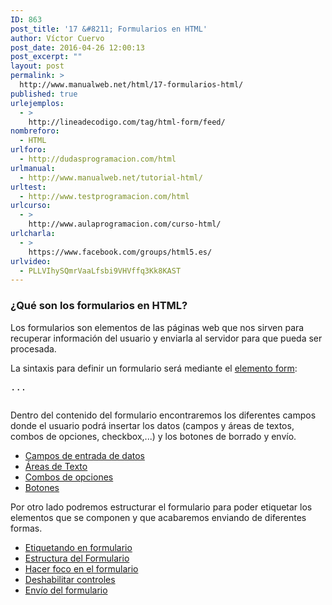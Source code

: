```yaml
---
ID: 863
post_title: '17 &#8211; Formularios en HTML'
author: Víctor Cuervo
post_date: 2016-04-26 12:00:13
post_excerpt: ""
layout: post
permalink: >
  http://www.manualweb.net/html/17-formularios-html/
published: true
urlejemplos:
  - >
    http://lineadecodigo.com/tag/html-form/feed/
nombreforo:
  - HTML
urlforo:
  - http://dudasprogramacion.com/html
urlmanual:
  - http://www.manualweb.net/tutorial-html/
urltest:
  - http://www.testprogramacion.com/html
urlcurso:
  - >
    http://www.aulaprogramacion.com/curso-html/
urlcharla:
  - >
    https://www.facebook.com/groups/html5.es/
urlvideo:
  - PLLVIhySQmrVaaLfsbi9VHVffq3Kk8KAST
---
```

<h3>¿Qué son los formularios en HTML?</h3>
<span style="font-weight: 400;">Los formularios son elementos de las páginas web que nos sirven para recuperar información del usuario y enviarla al servidor para que pueda ser procesada.</span>

<span style="font-weight: 400;">La sintaxis para definir un formulario será mediante el </span><a href="http://www.w3api.com/wiki/HTML:FORM"><span style="font-weight: 400;">elemento form</span></a><span style="font-weight: 400;">:</span>

<pre lang="html4strict"><form>...</form></pre>

<span style="font-weight: 400;">Dentro del contenido del formulario encontraremos los diferentes campos donde el usuario podrá insertar los datos (campos y áreas de textos, combos de opciones, checkbox,...) y los botones de borrado y envío.</span>
<ul>
	<li><a href="http://www.manualweb.net/html/campos-formularios/#input">Campos de entrada de datos</a></li>
	<li><a href="http://www.manualweb.net/html/campos-formularios/#textarea">Áreas de Texto</a></li>
	<li><a href="http://www.manualweb.net/html/campos-formularios/#select">Combos de opciones</a></li>
	<li><a href="http://www.manualweb.net/html/campos-formularios/#button">Botones</a></li>
</ul>
Por otro lado podremos estructurar el formulario para poder etiquetar los elementos que se componen y que acabaremos enviando de diferentes formas.
<ul>
	<li><a href="http://www.manualweb.net/html/estructura-envio-formularios/#label">Etiquetando en formulario</a></li>
	<li><a href="http://www.manualweb.net/html/estructura-envio-formularios/#fieldset">Estructura del Formulario</a></li>
	<li><a href="http://www.manualweb.net/html/estructura-envio-formularios/#foco">Hacer foco en el formulario</a></li>
	<li><a href="http://www.manualweb.net/html/estructura-envio-formularios/#disabled">Deshabilitar controles</a></li>
	<li><a href="http://www.manualweb.net/html/estructura-envio-formularios/#submit">Envío del formulario</a></li>
</ul>
<h2></h2>
<h2></h2>